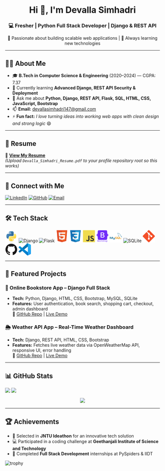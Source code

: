<h1 align="center">Hi 👋, I'm Devalla Simhadri</h1>
<h3 align="center">💻 Fresher | Python Full Stack Developer | Django & REST API</h3>
<p align="center">
  🚀 Passionate about building scalable web applications | 🌱 Always learning new technologies
</p>

---

## 👨‍💻 About Me
- 🎓 **B.Tech in Computer Science & Engineering** (2020–2024) — CGPA: 7.37  
- 🌱 Currently learning **Advanced Django, REST API Security & Deployment**
- 💬 Ask me about **Python, Django, REST API, Flask, SQL, HTML, CSS, JavaScript, Bootstrap**
- 📫 **Email:** [devallasimhadri147@gmail.com](mailto:devallasimhadri147@gmail.com)
- ⚡ **Fun fact:** _I love turning ideas into working web apps with clean design and strong logic_ 😄

---

## 📄 Resume
📌 [**View My Resume**](https://github.com/devallasimhadri/devallasimhadri/blob/main/Devalla_Simhadri_Resume.pdf)  
*(Upload `Devalla_Simhadri_Resume.pdf` to your profile repository root so this works)*

---

## 🔗 Connect with Me
[![LinkedIn](https://img.shields.io/badge/LinkedIn-0077B5?style=for-the-badge&logo=linkedin&logoColor=white)](https://www.linkedin.com/in/devalla-simhadri-513020268)
[![GitHub](https://img.shields.io/badge/GitHub-181717?style=for-the-badge&logo=github&logoColor=white)](https://github.com/devallasimhadri)
[![Email](https://img.shields.io/badge/Email-D14836?style=for-the-badge&logo=gmail&logoColor=white)](mailto:devallasimhadri147@gmail.com)

---

## 🛠️ Tech Stack
<p>
<img src="https://raw.githubusercontent.com/devicons/devicon/master/icons/python/python-original.svg" alt="Python" width="40" height="40"/>
<img src="https://cdn.worldvectorlogo.com/logos/django.svg" alt="Django" width="40" height="40"/>
<img src="https://www.vectorlogo.zone/logos/pocoo_flask/pocoo_flask-icon.svg" alt="Flask" width="40" height="40"/>
<img src="https://raw.githubusercontent.com/devicons/devicon/master/icons/html5/html5-original.svg" alt="HTML5" width="40" height="40"/>
<img src="https://raw.githubusercontent.com/devicons/devicon/master/icons/css3/css3-original.svg" alt="CSS3" width="40" height="40"/>
<img src="https://raw.githubusercontent.com/devicons/devicon/master/icons/javascript/javascript-original.svg" alt="JavaScript" width="40" height="40"/>
<img src="https://raw.githubusercontent.com/devicons/devicon/master/icons/bootstrap/bootstrap-plain-wordmark.svg" alt="Bootstrap" width="40" height="40"/>
<img src="https://raw.githubusercontent.com/devicons/devicon/master/icons/mysql/mysql-original-wordmark.svg" alt="MySQL" width="40" height="40"/>
<img src="https://www.vectorlogo.zone/logos/sqlite/sqlite-icon.svg" alt="SQLite" width="40" height="40"/>
<img src="https://raw.githubusercontent.com/devicons/devicon/master/icons/git/git-original.svg" alt="Git" width="40" height="40"/>
<img src="https://raw.githubusercontent.com/devicons/devicon/master/icons/github/github-original.svg" alt="GitHub" width="40" height="40"/>
<img src="https://raw.githubusercontent.com/devicons/devicon/master/icons/vscode/vscode-original.svg" alt="VS Code" width="40" height="40"/>
</p>

---

## 📌 Featured Projects
### 🛒 Online Bookstore App – Django Full Stack
- **Tech:** Python, Django, HTML, CSS, Bootstrap, MySQL, SQLite  
- **Features:** User authentication, book search, shopping cart, checkout, admin dashboard  
🔗 [GitHub Repo](#) | [Live Demo](#)

### 🌦 Weather API App – Real-Time Weather Dashboard
- **Tech:** Django, REST API, HTML, CSS, Bootstrap  
- **Features:** Fetches live weather data via OpenWeatherMap API, responsive UI, error handling  
🔗 [GitHub Repo](#) | [Live Demo](#)

---

## 📊 GitHub Stats
<p>
<img src="https://github-readme-stats.vercel.app/api?username=devallasimhadri&show_icons=true&theme=tokyonight" height="160px"/>
<img src="https://github-readme-streak-stats.herokuapp.com/?user=devallasimhadri&theme=tokyonight" height="160px"/>
</p>

<p align="center">
<img src="https://github-readme-stats.vercel.app/api/top-langs/?username=devallasimhadri&layout=compact&theme=tokyonight" />
</p>

---

## 🏆 Achievements
- 🥇 Selected in **JNTU Ideathon** for an innovative tech solution  
- 💻 Participated in a coding challenge at **Geethanjali Institute of Science and Technology**  
- 📜 Completed **Full Stack Development** internships at PySpiders & IIDT  

![trophy](https://github-profile-trophy.vercel.app/?username=devallasimhadri&theme=darkhub&margin-w=15&margin-h=15)
